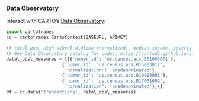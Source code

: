 ### Data Observatory

Interact with CARTO’s [Data Observatory](https://carto.com/docs/carto-engine/data):

```python
import cartoframes
cc = cartoframes.CartoContext(BASEURL, APIKEY)

\# total pop, high school diploma (normalized), median income, poverty status (normalized)
\# See Data Observatory catalog for codes: https://cartodb.github.io/bigmetadata/index.html
data\_obs\_measures = \[{'numer_id': 'us.census.acs.B01003001'},
                     {'numer_id': 'us.census.acs.B15003017',
                      'normalization': 'predenominated'},
                     {'numer_id': 'us.census.acs.B19013001'},
                     {'numer_id': 'us.census.acs.B17001002',
                      'normalization': 'predenominated'},\]
df = cc.data('transactions', data\_obs\_measures)
```
